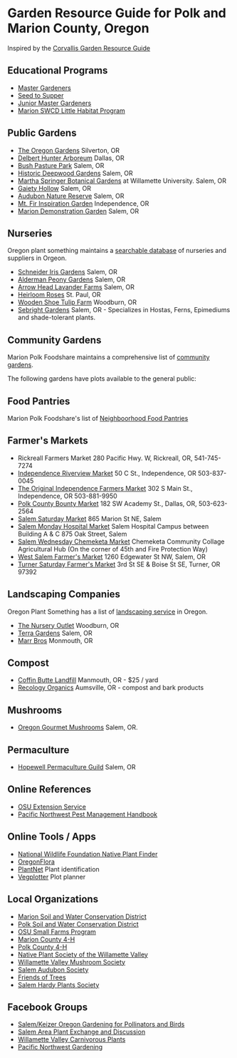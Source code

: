 # Garden Resource Guide for Polk and Marion County, Oregon

Inspired by the [Corvallis Garden Resource Guide](https://sustainablecorvallis.org/what-we-do/action-teams/food/garden-resource-guide/)

## Educational Programs

* [Master Gardeners](https://extension.oregonstate.edu/mg)
* [Seed to Supper](https://extension.oregonstate.edu/seed-supper)
* [Junior Master Gardeners](https://jmgkids.us)
* [Marion SWCD Little Habitat Program](https://www.marionswcd.net/little-habitat-project/)

## Public Gardens 

* [The Oregon Gardens](http://www.oregongarden.org/) Silverton, OR
* [Delbert Hunter Arboreum](http://www.delberthunterarboretum.org/) Dallas, OR
* [Bush Pasture Park](https://www.cityofsalem.net/Home/Components/FacilityDirectory/FacilityDirectory/85/599) Salem, OR
* [Historic Deepwood Gardens](https://www.historicdeepwoodestate.org/) Salem, OR
* [Martha Springer Botanical Gardens](https://en.wikipedia.org/wiki/Martha_Springer_Botanical_Garden) at Willamette University. Salem, OR
* [Gaiety Hollow](https://lordschryver.org/gaiety-hollow/) Salem, OR
* [Audubon Nature Reserve](https://www.salemaudubon.org/nature-reserve) Salem, OR
* [Mt. Fir Inspiration Garden](https://www.ci.independence.or.us/mt-fir-park-inspiration-garden/) Independence, OR
* [Marion Demonstration Garden](https://marioncomga.org/demonstration-garden/) Salem, OR

## Nurseries 
Oregon plant something maintains a [searchable database](https://plantsomethingoregon.com/find/wpbdp_category/1garden-centers-specialty-nurseries/) of nurseries and suppliers in Orgeon. 

* [Schneider Iris Gardens](http://www.schreinersgardens.com/) Salem, OR
* [Alderman Peony Gardens](http://peonyparadise.com/) Salem, OR
* [Arrow Head Lavander Farms](https://www.arrowheadlavender.com) Salem, OR
* [Heirloom Roses](http://www.heirloomroses.com/) St. Paul, OR
* [Wooden Shoe Tulip Farm](https://www.woodenshoe.com/) Woodburn, OR
* [Sebright Gardens](https://www.sebrightgardens.com) Salem, OR - Specializes in Hostas, Ferns, Epimediums and shade-tolerant plants.

## Community Gardens 

Marion Polk Foodshare maintains a comprehensive list of [community gardens](https://marionpolkfoodshare.org/programs/community-gardens/find-a-garden/). 

The following gardens have plots available to the general public:

## Food Pantries

Marion Polk Foodshare's list of [Neighboorhood Food Pantries](https://marionpolkfoodshare.org/get-help/)

## Farmer's Markets

* Rickreall Farmers Market 280 Pacific Hwy. W, Rickreall, OR, 541-745-7274
* [Independence Riverview Market](https://www.independenceriverviewmarket.com) 50 C St., Independence, OR 503-837-0045 
* [The Original Independence Farmers Market](https://www.independencefarmersmarket-or.org) 302 S Main St., Independence, OR 503-881-9950
* [Polk County Bounty Market](www.exploredallasoregon.org) 182 SW Academy St., Dallas, OR, 503-623-2564
* [Salem Saturday Market](https://www.salemcommunitymarkets.com/saturday-market.html) 865 Marion St NE, Salem
* [Salem Monday Hospital Market](https://www.salemcommunitymarkets.com/monday-market.html) ​Salem Hospital Campus between Building A & C 875 Oak Street, Salem
* [Salem Wednesday Chemeketa Market](https://www.salemcommunitymarkets.com/wednesday-chemeketa-market.html) Chemeketa Community Collage Agricultural Hub (On the corner of 45th and Fire Protection Way)
* [West Salem Farmer's Market](https://www.salemcommunitymarkets.com/thursday-market.html) 1260 Edgewater St NW, Salem, OR
* [Turner Saturday Farmer's Market](https://turnerlives.wixsite.com/turnerlives) 3rd St SE & Boise St SE, Turner, OR 97392

## Landscaping Companies

Oregon Plant Something has a list of [landscaping service](https://plantsomethingoregon.com/find-landscapers/) in Oregon.

* [The Nursery Outlet](https://thenurseryoutlet.us) Woodburn, OR
* [Terra Gardens](https://www.terragardens.net) Salem, OR
* [Marr Bros](http://www.marrbrosbark.com/) Monmouth, OR

## Compost

* [Coffin Butte Landfill](https://coffinbuttelandfill.com) Manmouth, OR - $25 / yard
* [Recology Organics](https://www.recology.com/recology-western-oregon/organics-aumsville/) Aumsville, OR - compost and bark products

## Mushrooms

* [Oregon Gourmet Mushrooms](https://orgourmetmushrooms.com) Salem, OR. 

## Permaculture

* [Hopewell Permaculture Guild](https://www.hopewellhub.com/hopewell-permaculture-guild.html) Salem, OR

## Online References

* [OSU Extension Service](https://extension.oregonstate.edu)
* [Pacific Northwest Pest Management Handbook](http://pnwhandbooks.org)

## Online Tools / Apps

* [National Wildlife Foundation Native Plant Finder](https://nativeplantfinder.nwf.org/)
* [OregonFlora](https://oregonflora.org) 
* [PlantNet](https://plantnet.org/en/) Plant identification
* [Vegplotter](https://vegplotter.com) Plot planner

## Local Organizations

* [Marion Soil and Water Conservation District](https://www.marionswcd.net)
* [Polk Soil and Water Conservation District](http://polkswcd.com)
* [OSU Small Farms Program](https://smallfarms.oregonstate.edu)
* [Marion County 4-H](https://extension.oregonstate.edu/4h/marion)
* [Polk County 4-H](https://extension.oregonstate.edu/4h/polk)
* [Native Plant Society of the Willamette Valley](https://www.npsoregon.org/wp/wv/)
* [Willamette Valley Mushroom Society](https://www.wvmssalem.org)
* [Salem Audubon Society](https://www.salemaudubon.org)
* [Friends of Trees](https://friendsoftrees.org/salem/)
* [Salem Hardy Plants Society](https://salemhardyplantsociety.org)

## Facebook Groups 
* [Salem/Keizer Oregon Gardening for Pollinators and Birds](https://www.facebook.com/share/g/gcU2VdpkXkab42Kj/)
* [Salem Area Plant Exchange and Discussion](https://www.facebook.com/share/g/CuduD37NsJdPpHJb/)
* [Willamette Valley Carnivorous Plants](https://www.facebook.com/share/g/CUUEMV1XPueWQiX2/)
* [Pacific Northwest Gardening](https://www.facebook.com/share/g/QQGPkGrSUy599izH/)
